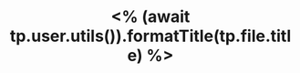 ---
title: "<% (await tp.user.utils()).formatTitle(tp.file.title) %>"
aliases: ["<% (await tp.user.utils()).formatTitle(tp.file.title) %>"]
tags: [università, <% (await tp.user.utils()).formatTagsFromPath(tp.file.path(true)) %>]
created: <% tp.date.now("YYYY-MM-DD") %>
---